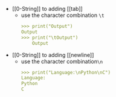 - [[0-String]] to adding [[tab]]
	- use the character combination `\t`
		```md
		>>> print("Output")
		Output
		>>> print("\tOutput")
			Output
		```
- [[0-String]] to adding [[newline]]
	- use the character combination`\n`
		```md
		>>> print("Language:\nPython\nC")
		Language:
		Python
		C
		```
